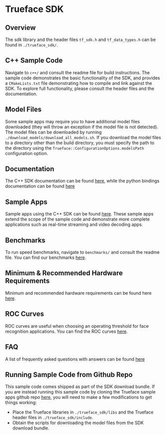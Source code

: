 # Trueface SDK

## Overview
The sdk library and the header files `tf_sdk.h` and `tf_data_types.h` can be found in `./trueface_sdk/`.

## C++ Sample Code
Navigate to `c++/` and consult the readme file for build instructions.
The sample code demonstrates the basic functionality of the SDK, and provides a `CMakeLists.txt` file demonstrating how to compile and link against the SDK.
To explore full functionality, please consult the header files and the documentation.

## Model Files
Some sample apps may require you to have additional model files downloaded (they will throw an exception if the model file is not detected).
The model files can be downloaded by running `./download_models/download_all_models.sh`. 
If you download the model files to a directory other than the build directory, you must specify the path to the directory using the `Trueface::ConfigurationOptions.modelsPath` configuration option.

## Documentation
The C++ SDK documentation can be found [here](https://reference.trueface.ai/cpp/master/latest/index.html), while the python bindings documentation can be found [here](https://reference.trueface.ai/cpp/master/latest/py/index.html)

## Sample Apps
Sample apps using the C++ SDK can be found [here](https://github.com/getchui/sample-apps). 
These sample apps extend the scope of the sample code and demonstrate more complete applications such as real-time streaming and video decoding apps.

## Benchmarks
To run speed benchmarks, navigate to `benchmarks/` and consult the readme file.
You can find our benchmarks [here](https://docs.trueface.ai/Benchmarks-0b648f5a0cb84badb6425a12697a15e5).

## Minimum & Recommended Hardware Requirements
Minimum and recommended hardware requirements can be found here [here](https://docs.trueface.ai/Minimum-Recommended-Hardware-Requirements-d7b68458c45b4711b55d013f87d6fbd9).

## ROC Curves
ROC curves are useful when choosing an operating threshold for face recognition applications. You can find the ROC curves [here](https://docs.trueface.ai/ROC-Curves-d47d2730cf0a44afacb39aae0ed1b45a).

## FAQ
A list of frequently asked questions with answers can be found [here](https://reference.trueface.ai/cpp/master/latest/faq.html)

## Running Sample Code from Github Repo
This sample code comes shipped as part of the SDK download bundle. 
If you are instead running this sample code by cloning the Trueface sample apps github repo [here](https://github.com/getchui/sample-apps), you will need to make a few modifications to get things working:

* Place the Trueface libraries in `./trueface_sdk/libs` and the Trueface header files in `./trueface_sdk/include`.
* Obtain the scripts for downloading the model files from the SDK download bundle.
